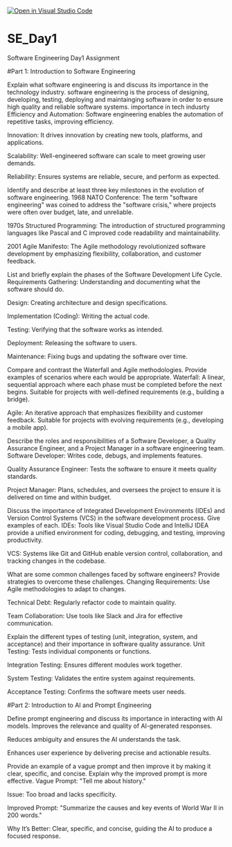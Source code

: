[![Open in Visual Studio Code](https://classroom.github.com/assets/open-in-vscode-2e0aaae1b6195c2367325f4f02e2d04e9abb55f0b24a779b69b11b9e10269abc.svg)](https://classroom.github.com/online_ide?assignment_repo_id=18491615&assignment_repo_type=AssignmentRepo)
# SE_Day1
Software Engineering Day1 Assignment

#Part 1: Introduction to Software Engineering

Explain what software engineering is and discuss its importance in the technology industry.
software engineering is the process of designing, developing, testing, deploying and  maintainging software in order to ensure high quality and reliable software systems.
importance in tech indusrty
Efficiency and Automation: Software engineering enables the automation of repetitive tasks, improving efficiency.

Innovation: It drives innovation by creating new tools, platforms, and applications.

Scalability: Well-engineered software can scale to meet growing user demands.

Reliability: Ensures systems are reliable, secure, and perform as expected.

Identify and describe at least three key milestones in the evolution of software engineering.
1968 NATO Conference: The term "software engineering" was coined to address the "software crisis," where projects were often over budget, late, and unreliable.

1970s Structured Programming: The introduction of structured programming languages like Pascal and C improved code readability and maintainability.

2001 Agile Manifesto: The Agile methodology revolutionized software development by emphasizing flexibility, collaboration, and customer feedback.

List and briefly explain the phases of the Software Development Life Cycle.
Requirements Gathering: Understanding and documenting what the software should do.

Design: Creating architecture and design specifications.

Implementation (Coding): Writing the actual code.

Testing: Verifying that the software works as intended.

Deployment: Releasing the software to users.

Maintenance: Fixing bugs and updating the software over time.


Compare and contrast the Waterfall and Agile methodologies. Provide examples of scenarios where each would be appropriate.
Waterfall: A linear, sequential approach where each phase must be completed before the next begins. Suitable for projects with well-defined requirements (e.g., building a bridge).

Agile: An iterative approach that emphasizes flexibility and customer feedback. Suitable for projects with evolving requirements (e.g., developing a mobile app).


Describe the roles and responsibilities of a Software Developer, a Quality Assurance Engineer, and a Project Manager in a software engineering team.
Software Developer: Writes code, debugs, and implements features.

Quality Assurance Engineer: Tests the software to ensure it meets quality standards.

Project Manager: Plans, schedules, and oversees the project to ensure it is delivered on time and within budget.


Discuss the importance of Integrated Development Environments (IDEs) and Version Control Systems (VCS) in the software development process. Give examples of each.
IDEs: Tools like Visual Studio Code and IntelliJ IDEA provide a unified environment for coding, debugging, and testing, improving productivity.

VCS: Systems like Git and GitHub enable version control, collaboration, and tracking changes in the codebase.

What are some common challenges faced by software engineers? Provide strategies to overcome these challenges.
Changing Requirements: Use Agile methodologies to adapt to changes.

Technical Debt: Regularly refactor code to maintain quality.

Team Collaboration: Use tools like Slack and Jira for effective communication.


Explain the different types of testing (unit, integration, system, and acceptance) and their importance in software quality assurance.
Unit Testing: Tests individual components or functions.

Integration Testing: Ensures different modules work together.

System Testing: Validates the entire system against requirements.

Acceptance Testing: Confirms the software meets user needs.


#Part 2: Introduction to AI and Prompt Engineering


Define prompt engineering and discuss its importance in interacting with AI models.
Improves the relevance and quality of AI-generated responses.

Reduces ambiguity and ensures the AI understands the task.

Enhances user experience by delivering precise and actionable results.


Provide an example of a vague prompt and then improve it by making it clear, specific, and concise. Explain why the improved prompt is more effective.
Vague Prompt: "Tell me about history."

Issue: Too broad and lacks specificity.

Improved Prompt: "Summarize the causes and key events of World War II in 200 words."

Why It’s Better: Clear, specific, and concise, guiding the AI to produce a focused response.
